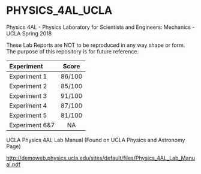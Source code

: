 # PHYSICS_4AL_UCLA

Physics 4AL - Physics Laboratory for Scientists and Engineers: Mechanics - UCLA Spring 2018

These Lab Reports are NOT to be reproduced in any way shape or form. The purpose of this repository is for future reference.

| Experiment  | Score |
| :--- | :---: |
| Experiment 1  | 86/100  |
| Experiment 2  | 85/100  |
| Experiment 3  | 91/100  |
| Experiment 4  | 87/100  |
| Experiment 5  | 81/100  |
| Experiment 6&7  | NA  |

UCLA Physics 4AL Lab Manual (Found on UCLA Physics and Astronomy Page)

http://demoweb.physics.ucla.edu/sites/default/files/Physics_4AL_Lab_Manual.pdf
